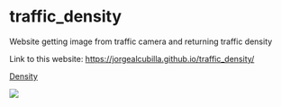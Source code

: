 # traffic_density
Website getting image from traffic camera and returning traffic density

Link to this website: https://jorgealcubilla.github.io/traffic_density/


<object data="web_data/density.txt" type="text/plain"
width="900px" style="height: 70px">
<a href="web_data/density.txt">Density</a>
</object>

<img src="http://images.drivebc.ca/bchighwaycam/pub/cameras/756.jpg">
